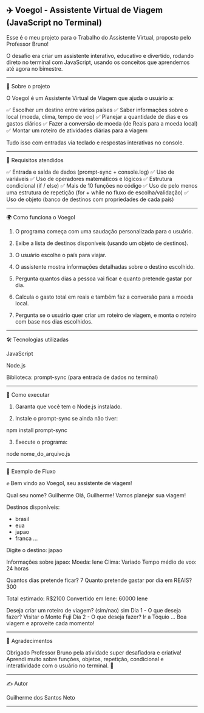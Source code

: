 ✈️ Voegol - Assistente Virtual de Viagem (JavaScript no Terminal)
---

Esse é o meu projeto para o Trabalho do Assistente Virtual, proposto pelo Professor Bruno!

O desafio era criar um assistente interativo, educativo e divertido, rodando direto no terminal com JavaScript, usando os conceitos que aprendemos até agora no bimestre.


---

🧠 Sobre o projeto

O Voegol é um Assistente Virtual de Viagem que ajuda o usuário a:

✅ Escolher um destino entre vários países
✅ Saber informações sobre o local (moeda, clima, tempo de voo)
✅ Planejar a quantidade de dias e os gastos diários
✅ Fazer a conversão de moeda (de Reais para a moeda local)
✅ Montar um roteiro de atividades diárias para a viagem

Tudo isso com entradas via teclado e respostas interativas no console.


---

🎯 Requisitos atendidos

✅ Entrada e saída de dados (prompt-sync + console.log)
✅ Uso de variáveis
✅ Uso de operadores matemáticos e lógicos
✅ Estrutura condicional (if / else)
✅ Mais de 10 funções no código
✅ Uso de pelo menos uma estrutura de repetição (for + while no fluxo de escolha/validação)
✅ Uso de objeto (banco de destinos com propriedades de cada país)


---

🌍 Como funciona o Voegol

1. O programa começa com uma saudação personalizada para o usuário.


2. Exibe a lista de destinos disponíveis (usando um objeto de destinos).


3. O usuário escolhe o país para viajar.


4. O assistente mostra informações detalhadas sobre o destino escolhido.


5. Pergunta quantos dias a pessoa vai ficar e quanto pretende gastar por dia.


6. Calcula o gasto total em reais e também faz a conversão para a moeda local.


7. Pergunta se o usuário quer criar um roteiro de viagem, e monta o roteiro com base nos dias escolhidos.




---

🛠️ Tecnologias utilizadas

JavaScript

Node.js

Biblioteca: prompt-sync (para entrada de dados no terminal)



---

🚀 Como executar

1. Garanta que você tem o Node.js instalado.


2. Instale o prompt-sync se ainda não tiver:



npm install prompt-sync

3. Execute o programa:



node nome_do_arquivo.js


---

📌 Exemplo de Fluxo

✊ Bem vindo ao Voegol, seu assistente de viagem!

Qual seu nome? Guilherme
Olá, Guilherme! Vamos planejar sua viagem!

Destinos disponíveis:
- brasil
- eua
- japao
- franca
...

Digite o destino: japao

Informações sobre japao:
Moeda: Iene
Clima: Variado
Tempo médio de voo: 24 horas

Quantos dias pretende ficar? 7
Quanto pretende gastar por dia em REAIS? 300

Total estimado: R$2100
Convertido em Iene: 60000 Iene

Deseja criar um roteiro de viagem? (sim/nao) sim
Dia 1 - O que deseja fazer? Visitar o Monte Fuji
Dia 2 - O que deseja fazer? Ir a Tóquio
...
Boa viagem e aproveite cada momento!


---

🙏 Agradecimentos

Obrigado Professor Bruno pela atividade super desafiadora e criativa!
Aprendi muito sobre funções, objetos, repetição, condicional e interatividade com o usuário no terminal. 🚀


---

✍️ Autor

Guilherme dos Santos Neto


---
